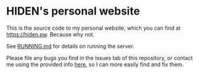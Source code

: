 # HIDEN's personal website
This is the source code to my personal website, which you can find at https://hiden.pw. Because why not.


See [RUNNING.md](/RUNNING.md) for details on running the server.


Please file any bugs you find in the Issues tab of this repository, or contact me using the provided info [here](https://hiden.pw/about/contact), so I can more easily find and fix them.